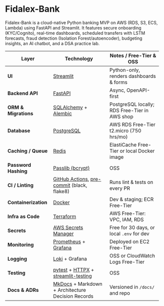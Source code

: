 # Fidalex-Bank
Fidalex-Bank is a cloud-native Python banking MVP on AWS (RDS, S3, ECS, Lambda) using FastAPI and Streamlit. It features secure onboarding (KYC/Cognito), real-time dashboards, scheduled transfers with LSTM forecasts, fraud detection (Isolation Forest/autoencoder), budgeting insights, an AI chatbot, and a DSA practice lab.


| Layer                | Technology                                                                                                                                        | Notes / Free-Tier & OSS                       |
| -------------------- | ------------------------------------------------------------------------------------------------------------------------------------------------- | --------------------------------------------- |
| **UI**               | [Streamlit](https://streamlit.io/)                                                                                                                | Python-only, renders dashboards & forms       |
| **Backend API**      | [FastAPI](https://fastapi.tiangolo.com/)                                                                                                          | Async, OpenAPI-first                          |
| **ORM & Migrations** | [SQLAlchemy](https://www.sqlalchemy.org/) + [Alembic](https://alembic.sqlalchemy.org/)                                                            | PostgreSQL locally; RDS Free-Tier in AWS shop |
| **Database**         | [PostgreSQL](https://www.postgresql.org/)                                                                                                         | AWS RDS Free-Tier t2.micro (750 hrs/mo)       |
| **Caching / Queue**  | [Redis](https://redis.io/)                                                                                                                        | ElastiCache Free-Tier or local Docker image   |
| **Password Hashing** | [Passlib (bcrypt)](https://passlib.readthedocs.io/)                                                                                               | OSS                                           |
| **CI / Linting**     | [GitHub Actions](https://github.com/features/actions), [pre-commit](https://pre-commit.com/) (black, flake8)                                      | Runs lint & tests on every PR                 |
| **Containerization** | [Docker](https://www.docker.com/)                                                                                                                 | Dev & staging; ECR Free-Tier                  |
| **Infra as Code**    | [Terraform](https://www.terraform.io/)                                                                                                            | AWS Free-Tier: VPC, IAM, RDS                  |
| **Secrets**          | [AWS Secrets Manager](https://aws.amazon.com/secrets-manager/)                                                                                    | Free for 30 days, or local `.env` for dev     |
| **Monitoring**       | [Prometheus](https://prometheus.io/) + [Grafana](https://grafana.com/)                                                                            | Deployed on EC2 Free-Tier                     |
| **Logging**          | [Loki](https://grafana.com/oss/loki/) + Grafana                                                                                                   | OSS or CloudWatch Logs Free-Tier              |
| **Testing**          | [pytest](https://docs.pytest.org/) + [HTTPX](https://www.python-httpx.org/) + [streamlit-testing](https://github.com/streamlit/streamlit-testing) | OSS                                           |
| **Docs & ADRs**      | [MkDocs](https://www.mkdocs.org/) + Markdown + Architecture Decision Records                                                                      | Versioned in `/docs/` and repo                |
